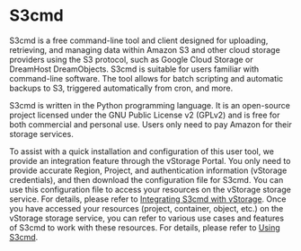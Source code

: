 # S3cmd

S3cmd is a free command-line tool and client designed for uploading, retrieving, and managing data within Amazon S3 and other cloud storage providers using the S3 protocol, such as Google Cloud Storage or DreamHost DreamObjects. S3cmd is suitable for users familiar with command-line software. The tool allows for batch scripting and automatic backups to S3, triggered automatically from cron, and more.

S3cmd is written in the Python programming language. It is an open-source project licensed under the GNU Public License v2 (GPLv2) and is free for both commercial and personal use. Users only need to pay Amazon for their storage services.

To assist with a quick installation and configuration of this user tool, we provide an integration feature through the vStorage Portal. You only need to provide accurate Region, Project, and authentication information (vStorage credentials), and then download the configuration file for S3cmd. You can use this configuration file to access your resources on the vStorage storage service. For details, please refer to [Integrating S3cmd with vStorage](https://docs.vngcloud.vn/display/VSEN/Integrating+S3cmd+with+vStorage). Once you have accessed your resources (project, container, object, etc.) on the vStorage storage service, you can refer to various use cases and features of S3cmd to work with these resources. For details, please refer to [Using S3cmd](https://docs.vngcloud.vn/display/VSEN/Using+S3cmd).
